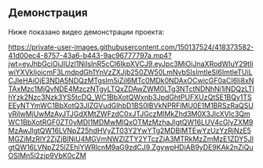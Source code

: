 ## Демонстрация

Ниже показано видео демонстрации проекта:

https://private-user-images.githubusercontent.com/150137524/418373582-41d00ec4-8757-43a6-b443-9ac96777797a.mp4?jwt=eyJhbGciOiJIUzI1NiIsInR5cCI6IkpXVCJ9.eyJpc3MiOiJnaXRodWIuY29tIiwiYXVkIjoicmF3LmdpdGh1YnVzZXJjb250ZW50LmNvbSIsImtleSI6ImtleTUiLCJleHAiOjE3NDA5NDQzMTgsIm5iZiI6MTc0MDk0NDAxOCwicGF0aCI6Ii8xNTAxMzc1MjQvNDE4MzczNTgyLTQxZDAwZWM0LTg3NTctNDNhNi1iNDQzLTlhYzk2Nzc3Nzk3YS5tcDQ_WC1BbXotQWxnb3JpdGhtPUFXUzQtSE1BQy1TSEEyNTYmWC1BbXotQ3JlZGVudGlhbD1BS0lBVkNPRFlMU0E1M1BRSzRaQSUyRjIwMjUwMzAyJTJGdXMtZWFzdC0xJTJGczMlMkZhd3M0X3JlcXVlc3QmWC1BbXotRGF0ZT0yMDI1MDMwMlQxOTMzMzhaJlgtQW16LUV4cGlyZXM9MzAwJlgtQW16LVNpZ25hdHVyZT03Y2YwYTg2MDBlMTEwYzUzYzRjNzE5MGZiMzRlY2ZjZjBlNjU4MGVmNWZlZTY2YTczZjA3MTRkMzZmMzE1ZDY5JlgtQW16LVNpZ25lZEhlYWRlcnM9aG9zdCJ9.ZgywpHDiAB9yDE9KAk2nZiQuOSIMn5l2zjp9VbK0cZM

